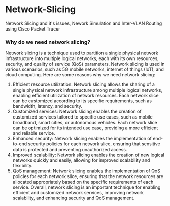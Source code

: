# Network-Slicing
Network Slicing and it's issues, Nework Simulation and Inter-VLAN Routing using Cisco Packet Tracer 

### Why do we need network slicing?

Network slicing is a technique used to partition a single physical network infrastructure into multiple logical networks, each with its own resources, security, and quality of service (QoS) parameters. Network slicing is used in various scenarios, such as 5G mobile networks, internet of things (IoT), and cloud computing. Here are some reasons why we need network slicing:
1.	Efficient resource utilization: Network slicing allows the sharing of a single physical network infrastructure among multiple logical networks, enabling efficient utilization of network resources. Each network slice can be customized according to its specific requirements, such as bandwidth, latency, and security.
2.	Customized services: Network slicing enables the creation of customized services tailored to specific use cases, such as mobile broadband, smart cities, or autonomous vehicles. Each network slice can be optimized for its intended use case, providing a more efficient and reliable service.
3.	Enhanced security: Network slicing enables the implementation of end-to-end security policies for each network slice, ensuring that sensitive data is protected and preventing unauthorized access.
4.	Improved scalability: Network slicing enables the creation of new logical networks quickly and easily, allowing for improved scalability and flexibility.
5.	QoS management: Network slicing enables the implementation of QoS policies for each network slice, ensuring that the network resources are allocated appropriately based on the specific requirements of each service.
Overall, network slicing is an important technique for enabling efficient and customized network services, improving network scalability, and enhancing security and QoS management.

